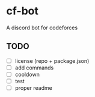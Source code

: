 # cf-bot
A discord bot for codeforces 

## TODO

+ [ ] license (repo + package.json)
+ [ ] add commands
+ [ ] cooldown
+ [ ] test
+ [ ] proper readme